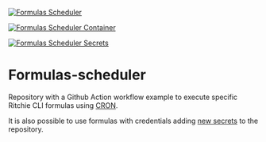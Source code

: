 [![Formulas Scheduler](https://github.com/GuillaumeFalourd/formulas-scheduler/actions/workflows/formulas-scheduler.yml/badge.svg)](https://github.com/GuillaumeFalourd/formulas-scheduler/actions/workflows/formulas-scheduler.yml)

[![Formulas Scheduler Container](https://github.com/GuillaumeFalourd/formulas-scheduler/actions/workflows/formulas-scheduler-container.yml/badge.svg)](https://github.com/GuillaumeFalourd/formulas-scheduler/actions/workflows/formulas-scheduler-container.yml)

[![Formulas Scheduler Secrets](https://github.com/GuillaumeFalourd/ritchie-formulas-scheduler-demo/actions/workflows/formulas-scheduler-secrets.yml/badge.svg)](https://github.com/GuillaumeFalourd/ritchie-formulas-scheduler-demo/actions/workflows/formulas-scheduler-secrets.yml)

# Formulas-scheduler

Repository with a Github Action workflow example to execute specific Ritchie CLI formulas using [CRON](https://crontab.guru/#*_*_*_*_*).

It is also possible to use formulas with credentials adding [new secrets](https://docs.github.com/pt/actions/reference/encrypted-secrets) to the repository.
